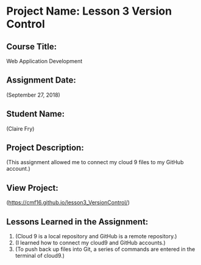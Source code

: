 # Project Name:  Lesson 3 Version Control


## Course Title:
Web Application Development

## Assignment Date:  
(September 27, 2018)

## Student Name:  
(Claire Fry)

## Project Description:
(This assignment allowed me to connect my cloud 9 files to my GitHub account.)

## View Project:
(https://cmf16.github.io/lesson3_VersionControl/)

## Lessons Learned in the Assignment:
1. (Cloud 9 is a local repository and GitHub is a remote repository.)
2. (I learned how to connect my cloud9 and GitHub accounts.)
3. (To push back up files into Git, a series of commands are entered in the terminal of cloud9.)

